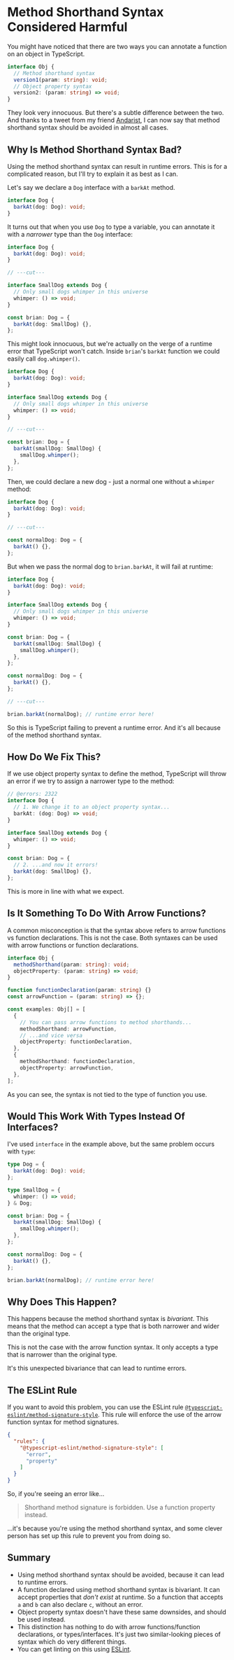 # Method Shorthand Syntax Considered Harmful

You might have noticed that there are two ways you can annotate a function on an object in TypeScript.

```ts twoslash
interface Obj {
  // Method shorthand syntax
  version1(param: string): void;
  // Object property syntax
  version2: (param: string) => void;
}
```

They look very innocuous. But there's a subtle difference between the two. And thanks to a tweet from my friend [Andarist](https://twitter.com/AndaristRake/status/1753679301310927276), I can now say that method shorthand syntax should be avoided in almost all cases.

## Why Is Method Shorthand Syntax Bad?

Using the method shorthand syntax can result in runtime errors. This is for a complicated reason, but I'll try to explain it as best as I can.

Let's say we declare a `Dog` interface with a `barkAt` method.

```ts twoslash
interface Dog {
  barkAt(dog: Dog): void;
}
```

It turns out that when you use `Dog` to type a variable, you can annotate it with a _narrower_ type than the `Dog` interface:

```ts twoslash
interface Dog {
  barkAt(dog: Dog): void;
}

// ---cut---

interface SmallDog extends Dog {
  // Only small dogs whimper in this universe
  whimper: () => void;
}

const brian: Dog = {
  barkAt(dog: SmallDog) {},
};
```

This might look innocuous, but we're actually on the verge of a runtime error that TypeScript won't catch. Inside `brian`'s `barkAt` function we could easily call `dog.whimper()`.

```ts twoslash
interface Dog {
  barkAt(dog: Dog): void;
}

interface SmallDog extends Dog {
  // Only small dogs whimper in this universe
  whimper: () => void;
}

// ---cut---

const brian: Dog = {
  barkAt(smallDog: SmallDog) {
    smallDog.whimper();
  },
};
```

Then, we could declare a new dog - just a normal one without a `whimper` method:

```ts twoslash
interface Dog {
  barkAt(dog: Dog): void;
}

// ---cut---

const normalDog: Dog = {
  barkAt() {},
};
```

But when we pass the normal dog to `brian.barkAt`, it will fail at runtime:

```ts twoslash
interface Dog {
  barkAt(dog: Dog): void;
}

interface SmallDog extends Dog {
  // Only small dogs whimper in this universe
  whimper: () => void;
}

const brian: Dog = {
  barkAt(smallDog: SmallDog) {
    smallDog.whimper();
  },
};

const normalDog: Dog = {
  barkAt() {},
};

// ---cut---

brian.barkAt(normalDog); // runtime error here!
```

So this is TypeScript failing to prevent a runtime error. And it's all because of the method shorthand syntax.

## How Do We Fix This?

If we use object property syntax to define the method, TypeScript will throw an error if we try to assign a narrower type to the method:

```ts twoslash
// @errors: 2322
interface Dog {
  // 1. We change it to an object property syntax...
  barkAt: (dog: Dog) => void;
}

interface SmallDog extends Dog {
  whimper: () => void;
}

const brian: Dog = {
  // 2. ...and now it errors!
  barkAt(dog: SmallDog) {},
};
```

This is more in line with what we expect.

## Is It Something To Do With Arrow Functions?

A common misconception is that the syntax above refers to arrow functions vs function declarations. This is not the case. Both syntaxes can be used with arrow functions or function declarations.

```ts twoslash
interface Obj {
  methodShorthand(param: string): void;
  objectProperty: (param: string) => void;
}

function functionDeclaration(param: string) {}
const arrowFunction = (param: string) => {};

const examples: Obj[] = [
  {
    // You can pass arrow functions to method shorthands...
    methodShorthand: arrowFunction,
    // ...and vice versa
    objectProperty: functionDeclaration,
  },
  {
    methodShorthand: functionDeclaration,
    objectProperty: arrowFunction,
  },
];
```

As you can see, the syntax is not tied to the type of function you use.

## Would This Work With Types Instead Of Interfaces?

I've used `interface` in the example above, but the same problem occurs with `type`:

```ts twoslash
type Dog = {
  barkAt(dog: Dog): void;
};

type SmallDog = {
  whimper: () => void;
} & Dog;

const brian: Dog = {
  barkAt(smallDog: SmallDog) {
    smallDog.whimper();
  },
};

const normalDog: Dog = {
  barkAt() {},
};

brian.barkAt(normalDog); // runtime error here!
```

## Why Does This Happen?

This happens because the method shorthand syntax is _bivariant_. This means that the method can accept a type that is both narrower and wider than the original type.

This is not the case with the arrow function syntax. It only accepts a type that is narrower than the original type.

It's this unexpected bivariance that can lead to runtime errors.

## The ESLint Rule

If you want to avoid this problem, you can use the ESLint rule [`@typescript-eslint/method-signature-style`](https://typescript-eslint.io/rules/method-signature-style/). This rule will enforce the use of the arrow function syntax for method signatures.

```json
{
  "rules": {
    "@typescript-eslint/method-signature-style": [
      "error",
      "property"
    ]
  }
}
```

So, if you're seeing an error like...

> Shorthand method signature is forbidden. Use a function property instead.

...it's because you're using the method shorthand syntax, and some clever person has set up this rule to prevent you from doing so.

## Summary

- Using method shorthand syntax should be avoided, because it can lead to runtime errors.
- A function declared using method shorthand syntax is bivariant. It can accept properties that _don't exist_ at runtime. So a function that accepts `a` and `b` can also declare `c`, without an error.
- Object property syntax doesn't have these same downsides, and should be used instead.
- This distinction has nothing to do with arrow functions/function declarations, or types/interfaces. It's just two similar-looking pieces of syntax which do very different things.
- You can get linting on this using [ESLint](https://typescript-eslint.io/rules/method-signature-style/).
